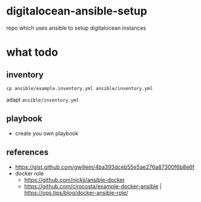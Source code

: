 # digitalocean-ansible-setup
repo which uses ansible to setup digitalocean instances

# what todo

## inventory

```
cp ansible/example.inventory.yml ansible/inventory.yml
```

adapt `ansible/inventory.yml`

## playbook

- create you own playbook


## references
- https://gist.github.com/gwillem/4ba393dceb55e5ae276a87300f6b8e6f
- docker role
    - https://github.com/nickjj/ansible-docker
    - https://github.com/cirocosta/example-docker-ansible | https://ops.tips/blog/docker-ansible-role/
